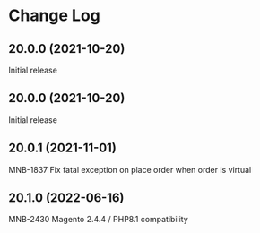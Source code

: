 # Change Log

## 20.0.0 (2021-10-20)
Initial release


## 20.0.0 (2021-10-20)
Initial release


## 20.0.1 (2021-11-01)
MNB-1837 Fix fatal exception on place order when order is virtual


## 20.1.0 (2022-06-16)
MNB-2430 Magento 2.4.4 / PHP8.1 compatibility


